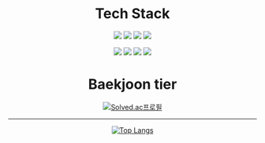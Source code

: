 <div align="center">
 <h1>Tech Stack</h1>
<img src="https://img.shields.io/badge/Python-3766AB?style=flat-square&logo=Python&logoColor=white"/></a> 
<img src="https://img.shields.io/badge/C-3766AB?style=flat-square&logo=C&logoColor=white"/></a> 
<img src="https://img.shields.io/badge/JAVA-brown?style=flat-square&logo=java&logoColor=white"/></a> 
 <img src="https://img.shields.io/badge/Oracle-red?style=flat-square&logo=Oracle&logoColor=white"/></a> 

<img src="https://img.shields.io/badge/JS-yellow?style=flat-square&logo=javascript&logoColor=white"/></a> 
<img src="https://img.shields.io/badge/HTML5-orange?style=flat-square&logo=html5&logoColor=white"/></a> 
<img src="https://img.shields.io/badge/CSS3-blue?style=flat-square&logo=css3&logoColor=white"/></a> 
<img src="https://img.shields.io/badge/React-87cefa?style=flat-square&logo=React&logoColor=white"/></a> 


# Baekjoon tier
[![Solved.ac프로필](http://mazassumnida.wtf/api/v2/generate_badge?boj=dbswhdgur2843)](https://solved.ac/dbswhdgur2843)
<hr>

[![Top Langs](https://github-readme-stats.vercel.app/api/top-langs/?username=YJH2848)](https://github.com/YJH2848/github-readme-stats)
</div>
